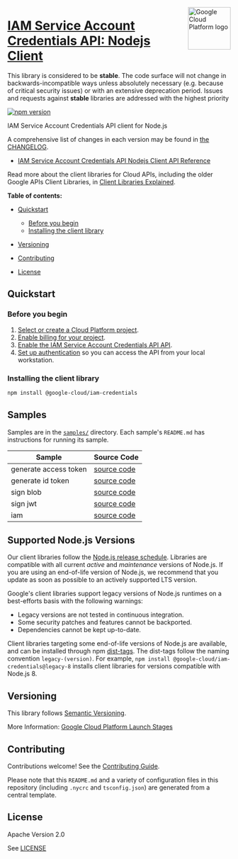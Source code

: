 [//]: # "This README.md file is auto-generated, all changes to this file will be lost."
[//]: # "The comments you see below are used to generate those parts of the template in later states."
<img src="https://avatars2.githubusercontent.com/u/2810941?v=3&s=96" alt="Google Cloud Platform logo" title="Google Cloud Platform" align="right" height="96" width="96"/>

# [IAM Service Account Credentials API: Nodejs Client][homepage]

This library is considered to be **stable**. The code surface will not change in backwards-incompatible ways
unless absolutely necessary (e.g. because of critical security issues) or with
an extensive deprecation period. Issues and requests against **stable** libraries
are addressed with the highest priority

[![npm version](https://img.shields.io/npm/v/@google-cloud/iam-credentials.svg)](https://www.npmjs.org/package/@google-cloud/iam-credentials)

IAM Service Account Credentials API client for Node.js

[//]: # "partials.introduction"

A comprehensive list of changes in each version may be found in
[the CHANGELOG][homepage_changelog].

* [IAM Service Account Credentials API Nodejs Client API Reference](https://cloud.google.com/nodejs/docs/reference/credentials/latest)


Read more about the client libraries for Cloud APIs, including the older
Google APIs Client Libraries, in [Client Libraries Explained][explained].

[explained]: https://cloud.google.com/apis/docs/client-libraries-explained

**Table of contents:**

* [Quickstart](#quickstart)
  * [Before you begin](#before-you-begin)
  * [Installing the client library](#installing-the-client-library)

* [Versioning](#versioning)
* [Contributing](#contributing)
* [License](#license)

## Quickstart
### Before you begin

1.  [Select or create a Cloud Platform project][projects].
1.  [Enable billing for your project][billing].
1.  [Enable the IAM Service Account Credentials API API][enable_api].
1.  [Set up authentication][auth] so you can access the
    API from your local workstation.
### Installing the client library

```bash
npm install @google-cloud/iam-credentials
```

[//]: # "partials.body"

## Samples

Samples are in the [`samples/`][homepage_samples] directory. Each sample's `README.md` has instructions for running its sample.

| Sample                      | Source Code                       |
| --------------------------- | --------------------------------- |
| generate access token | [source code](https://github.com/googleapis/google-cloud-node/blob/main/packages/google-iam-credentials/samples/generated/v1/i_a_m_credentials.generate_access_token.js) |
| generate id token | [source code](https://github.com/googleapis/google-cloud-node/blob/main/packages/google-iam-credentials/samples/generated/v1/i_a_m_credentials.generate_id_token.js) |
| sign blob | [source code](https://github.com/googleapis/google-cloud-node/blob/main/packages/google-iam-credentials/samples/generated/v1/i_a_m_credentials.sign_blob.js) |
| sign jwt | [source code](https://github.com/googleapis/google-cloud-node/blob/main/packages/google-iam-credentials/samples/generated/v1/i_a_m_credentials.sign_jwt.js) |
| iam | [source code](https://github.com/googleapis/google-cloud-node/blob/main/packages/google-iam-credentials/samples/generated/v1/snippet_metadata_google.iam.credentials.v1.json) |


## Supported Node.js Versions

Our client libraries follow the [Node.js release schedule](https://github.com/nodejs/release#release-schedule).
Libraries are compatible with all current _active_ and _maintenance_ versions of
Node.js.
If you are using an end-of-life version of Node.js, we recommend that you update
as soon as possible to an actively supported LTS version.

Google's client libraries support legacy versions of Node.js runtimes on a
best-efforts basis with the following warnings:

* Legacy versions are not tested in continuous integration.
* Some security patches and features cannot be backported.
* Dependencies cannot be kept up-to-date.

Client libraries targeting some end-of-life versions of Node.js are available, and
can be installed through npm [dist-tags](https://docs.npmjs.com/cli/dist-tag).
The dist-tags follow the naming convention `legacy-(version)`.
For example, `npm install @google-cloud/iam-credentials@legacy-8` installs client libraries
for versions compatible with Node.js 8.

## Versioning

This library follows [Semantic Versioning](http://semver.org/).

More Information: [Google Cloud Platform Launch Stages][launch_stages]

[launch_stages]: https://cloud.google.com/terms/launch-stages

## Contributing

Contributions welcome! See the [Contributing Guide](https://github.com/googleapis/google-cloud-node/blob/main/packages/google-iam-credentials/CONTRIBUTING.md).

Please note that this `README.md`
and a variety of configuration files in this repository (including `.nycrc` and `tsconfig.json`)
are generated from a central template.

## License

Apache Version 2.0

See [LICENSE](https://github.com/googleapis/google-cloud-node/blob/main/packages/google-iam-credentials/LICENSE)

[shell_img]: https://gstatic.com/cloudssh/images/open-btn.png
[projects]: https://console.cloud.google.com/project
[billing]: https://support.google.com/cloud/answer/6293499#enable-billing
[enable_api]: https://console.cloud.google.com/flows/enableapi?apiid=iamcredentials.googleapis.com
[auth]: https://cloud.google.com/docs/authentication/external/set-up-adc-local
[homepage_samples]: https://github.com/googleapis/google-cloud-node/blob/main/packages/google-iam-credentials/samples
[homepage_changelog]: https://github.com/googleapis/google-cloud-node/blob/main/packages/google-iam-credentials/CHANGELOG.md
[homepage]: https://github.com/googleapis/google-cloud-node/blob/main/packages/google-iam-credentials
